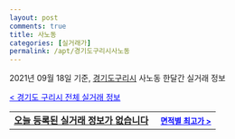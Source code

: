 ```yaml
---
layout: post
comments: true
title: 사노동
categories: [실거래가]
permalink: /apt/경기도구리시사노동
---
```


2021년 09월 18일 기준, <a href="/apt/경기도구리시">경기도구리시</a> 사노동 한달간 실거래 정보

<a style="color: blue;" href="/apt/경기도구리시">< 경기도 구리시 전체 실거래 정보</a>
<!---- start ---->
<table>
  <tr>
    <td colspan="4" style="font-weight: bold;"><a href="/apt/경기도구리시사노동{name_without_space}">오늘 등록된 실거래 정보가 없습니다</a> &nbsp;&nbsp;&nbsp; <a style="color: blue; font-size: smaller;" href="/apt/경기도구리시사노동{name_without_space}">면적별 최고가 ></a></td>
  </tr>
    
</table>
<!---- end ---->
    